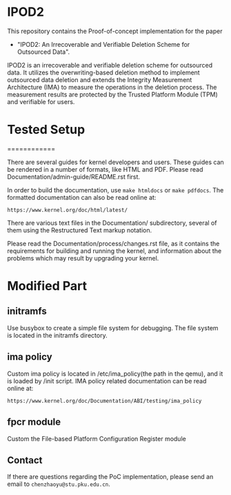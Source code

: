 # IPOD2

This repository contains the Proof-of-concept implementation for the paper  
* "IPOD2: An Irrecoverable and Verifiable Deletion Scheme for Outsourced Data".
  
IPOD2 is an irrecoverable and verifiable deletion scheme for outsourced data. It utilizes the overwriting-based deletion method to implement outsourced data deletion and extends the Integrity Measurement Architecture (IMA) to measure the operations in the deletion process. The measurement results are protected by the Trusted Platform Module (TPM) and verifiable for users. 

# Tested Setup
============

There are several guides for kernel developers and users. These guides can be rendered in a number of formats, like HTML and PDF. Please read Documentation/admin-guide/README.rst first.

In order to build the documentation, use ``make htmldocs`` or ``make pdfdocs``.  The formatted documentation can also be read online at:

    https://www.kernel.org/doc/html/latest/

There are various text files in the Documentation/ subdirectory, several of them using the Restructured Text markup notation.

Please read the Documentation/process/changes.rst file, as it contains the requirements for building and running the kernel, and information about the problems which may result by upgrading your kernel.


Modified Part
============

initramfs
------------
Use busybox to create a simple file system for debugging. The file system is located in the initramfs directory.

ima policy
------------
Custom ima policy is located in /etc/ima_policy(the path in the qemu), and it is loaded by /init script. IMA policy related documentation can be read online at:

    https://www.kernel.org/doc/Documentation/ABI/testing/ima_policy

fpcr module
------------
Custom the File-based Platform Configuration Register module


## Contact

If there are questions regarding the PoC implementation, please send an email to `chenzhaoyu@stu.pku.edu.cn`.
